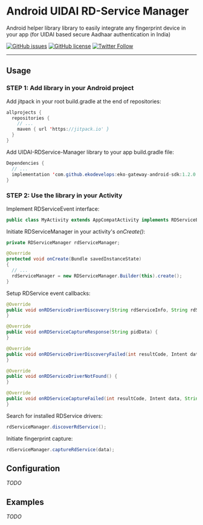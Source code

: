 # Android UIDAI RD-Service Manager
Android helper library library to easily integrate any fingerprint device in your app (for UIDAI based secure Aadhaar authentication in India)

[![GitHub issues](https://img.shields.io/github/issues/ekoindia/android-uidai-rdservice-manager)](https://github.com/ekoindia/android-uidai-rdservice-manager/issues)  [![GitHub license](https://img.shields.io/github/license/ekoindia/android-uidai-rdservice-manager)](https://github.com/ekoindia/android-uidai-rdservice-manager/blob/master/LICENSE)
<a href="https://twitter.com/intent/follow?screen_name=ekospeaks" target="_blank">![Twitter Follow](https://img.shields.io/twitter/follow/ekospeaks?label=Follow&style=social)</a>

---

## Usage

### STEP 1: Add library in your Android project

Add jitpack in your root build.gradle at the end of repositories:
```java
allprojects {
  repositories {
    // ...
    maven { url 'https://jitpack.io' }
  }
}
```

Add UIDAI-RDService-Manager library to your app build.gradle file:
```java
Dependencies {
  // ...
  implementation 'com.github.ekodevelops:eko-gateway-android-sdk:1.2.0'
}
```

### STEP 2: Use the library in your Activity

Implement RDServiceEvent interface:
```java
public class MyActivity extends AppCompatActivity implements RDServiceEvents
```

Initiate RDServiceManager in your activity's _onCreate()_:
```java
private RDServiceManager rdServiceManager;

@Override
protected void onCreate(Bundle savedInstanceState)
{
  // ...
  rdServiceManager = new RDServiceManager.Builder(this).create();
}
```

Setup RDService event callbacks:
```java
@Override
public void onRDServiceDriverDiscovery(String rdServiceInfo, String rdServicePackage) {
}

@Override
public void onRDServiceCaptureResponse(String pidData) {
}

@Override
public void onRDServiceDriverDiscoveryFailed(int resultCode, Intent data, String pkg, String reason) { reason);
}

@Override
public void onRDServiceDriverNotFound() {
}

@Override
public void onRDServiceCaptureFailed(int resultCode, Intent data, String pkg) {
}
```

Search for installed RDService drivers:
```java
rdServiceManager.discoverRdService();
```

Initiate fingerprint capture:
```java
rdServiceManager.captureRdService(data);
```

## Configuration
_TODO_

## Examples
_TODO_
